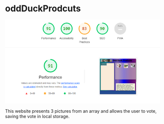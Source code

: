 # oddDuckProdcuts

![my lighthouse score](img/lab12lighthouse.png)

This website presents 3 pictures from an array and allows the user to vote, saving the vote in local storage. 